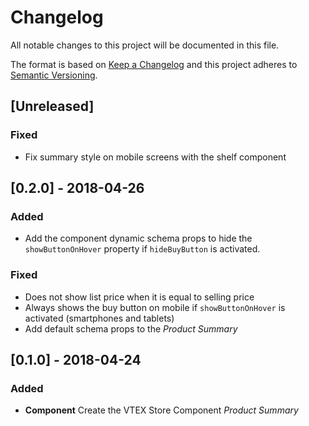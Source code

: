 # Changelog

All notable changes to this project will be documented in this file.

The format is based on [Keep a Changelog](http://keepachangelog.com/en/1.0.0/)
and this project adheres to [Semantic Versioning](http://semver.org/spec/v2.0.0.html).

## [Unreleased]

### Fixed

* Fix summary style on mobile screens with the shelf component

## [0.2.0] - 2018-04-26

### Added

* Add the component dynamic schema props to hide the `showButtonOnHover` property if `hideBuyButton` is activated.

### Fixed

* Does not show list price when it is equal to selling price
* Always shows the buy button on mobile if `showButtonOnHover` is activated (smartphones and tablets)
* Add default schema props to the _Product Summary_

## [0.1.0] - 2018-04-24

### Added

* **Component** Create the VTEX Store Component _Product Summary_
